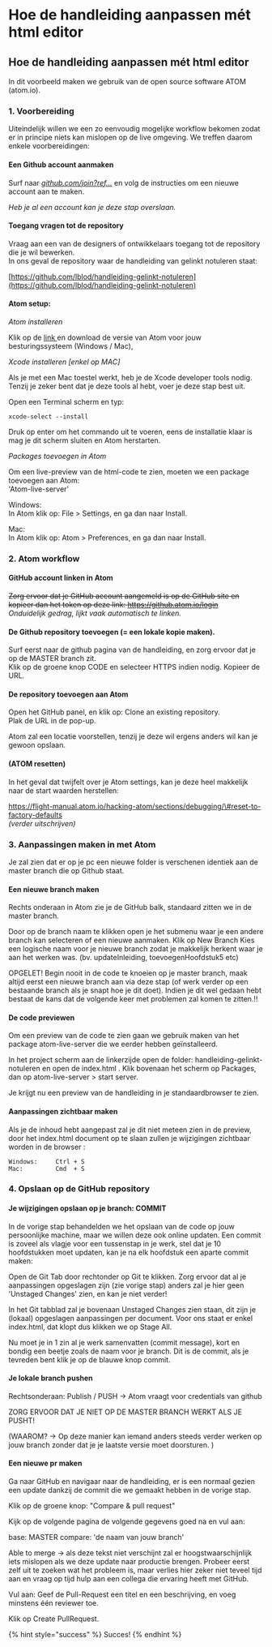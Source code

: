 # Hoe de handleiding aanpassen mét html editor

## Hoe de handleiding aanpassen mét html editor

In dit voorbeeld maken we gebruik van de open source software ATOM \(atom.io\).



### 1. Voorbereiding 

Uiteindelijk willen we een zo eenvoudig mogelijke workflow bekomen zodat er in principe niets kan mislopen op de live omgeving. We treffen daarom enkele voorbereidingen:

#### Een Github account aanmaken

Surf naar [_github.com/join?ref..._](https://github.com/join?ref_cta=Sign+up&ref_loc=header+logged+out&ref_page=%2F&source=header-home) en volg de instructies om een nieuwe account aan te maken. 

_Heb je al een account kan je deze stap overslaan._

#### Toegang vragen tot de repository

Vraag aan een van de designers of ontwikkelaars toegang tot de repository die je wil bewerken.   
In ons geval de repository waar de handleiding van gelinkt notuleren staat:

[https://github.com/lblod/handleiding-gelinkt-notuleren](https://github.com/lblod/handleiding-gelinkt-notuleren)

#### Atom setup:

_Atom installeren_

Klik op de [link ](www.atom.io)en download de versie van Atom voor jouw besturingssysteem \(Windows / Mac\),

_Xcode installeren \[enkel op MAC\]_

Als je met een Mac toestel werkt, heb je de Xcode developer tools nodig.   
Tenzij je zeker bent dat je deze tools al hebt, voer je deze stap best uit. 

Open een Terminal scherm en typ:

```text
xcode-select --install
```

Druk op enter om het commando uit te voeren, eens de installatie klaar is mag je dit scherm sluiten en Atom herstarten. 

_Packages toevoegen in Atom_

Om een live-preview van de html-code te zien, moeten we een package toevoegen aan Atom:  
'Atom-live-server'

Windows:  
In Atom klik op: File &gt; Settings, en ga dan naar Install. 

Mac:  
In Atom klik op: Atom &gt; Preferences, en ga dan naar Install.

### 

### 2. Atom workflow

#### GitHub account linken in Atom

~~Zorg ervoor dat je GitHub account aangemeld is op de GitHub site en kopieer dan het token op deze link:   https://github.atom.io/login~~      
_Onduidelijk gedrag, lijkt vaak automatisch te linken._ 

#### De Github repository toevoegen \(= een lokale kopie maken\).

Surf eerst naar de github pagina van de handleiding, en zorg ervoor dat je op de MASTER branch zit.   
Klik op de groene knop CODE en selecteer HTTPS indien nodig. Kopieer de URL.

#### De repository toevoegen aan Atom

Open het GitHub panel, en klik op: Clone an existing repository.  
Plak de URL in de pop-up. 

Atom zal een locatie voorstellen, tenzij je deze wil ergens anders wil kan je gewoon opslaan.

#### \(ATOM resetten\) 

In het geval dat twijfelt over je Atom settings, kan je deze heel makkelijk naar de start waarden herstellen:  
  
https://flight-manual.atom.io/hacking-atom/sections/debugging/\#reset-to-factory-defaults  
_\(verder uitschrijven\)_

### 

### 3. Aanpassingen maken in met Atom

Je zal zien dat er op je pc een nieuwe folder is verschenen identiek aan de master branch die op Github staat. 

#### Een nieuwe branch maken

Rechts onderaan in Atom zie je de GitHub balk, standaard zitten we in de master branch.

Door op de branch naam te klikken open je het submenu waar je een andere branch kan selecteren of een nieuwe aanmaken. Klik op New Branch Kies een logische naam voor je nieuwe branch zodat je makkelijk herkent waar je aan het werken was. \(bv. updateInleiding, toevoegenHoofdstuk5 etc\)

OPGELET! Begin nooit in de code te knoeien op je master branch, maak altijd eerst een nieuwe branch aan via deze stap \(of werk verder op een bestaande branch als je snapt hoe je dit doet\). Indien je dit wel gedaan hebt bestaat de kans dat de volgende keer met problemen zal komen te zitten.!!

#### De code previewen

Om een preview van de code te zien gaan we gebruik maken van het package atom-live-server die we eerder hebben geïnstalleerd.

In het project scherm aan de linkerzijde open de folder: handleiding-gelinkt-notuleren en open de index.html . Klik bovenaan het scherm op Packages, dan op atom-live-server &gt; start server.

Je krijgt nu een preview van de handleiding in je standaardbrowser te zien.

#### Aanpassingen zichtbaar maken

Als je de inhoud hebt aangepast zal je dit niet meteen zien in de preview, door het index.html document op te slaan zullen je wijzigingen zichtbaar worden in de browser : 

```text
Windows:     Ctrl + S
Mac:         Cmd  + S
```

### 

### 4. Opslaan op de GitHub repository

#### Je wijzigingen opslaan op je branch: COMMIT

In de vorige stap behandelden we het opslaan van de code op jouw persoonlijke machine, maar we willen deze ook online updaten. Een commit is zoveel als vlagje voor een tussenstap in je werk, stel dat je 10 hoofdstukken moet updaten, kan je na elk hoofdstuk een aparte commit maken:

Open de Git Tab door rechtonder op Git te klikken. Zorg ervoor dat al je aanpassingen opgeslagen zijn \(zie vorige stap\) anders zal je hier geen 'Unstaged Changes' zien, en kan je niet verder!

In het Git tabblad zal je bovenaan Unstaged Changes zien staan, dit zijn je \(lokaal\) opgeslagen aanpassingen per document. Voor ons staat er enkel index.html, dat klopt dus klikken we op Stage All.

Nu moet je in 1 zin al je werk samenvatten \(commit message\), kort en bondig een beetje zoals de naam voor je branch. Dit is de commit, als je tevreden bent klik je op de blauwe knop commit.

#### Je lokale branch pushen

Rechtsonderaan: Publish / PUSH -&gt; Atom vraagt voor credentials van github

ZORG ERVOOR DAT JE NIET OP DE MASTER BRANCH WERKT ALS JE PUSHT!

\(WAAROM? -&gt; Op deze manier kan iemand anders steeds verder werken op jouw branch zonder dat je je laatste versie moet doorsturen. \)

#### Een nieuwe pr maken

Ga naar GitHub en navigaar naar de handleiding, er is een normaal gezien een update dankzij de commit die we gemaakt hebben in de vorige stap.

Klik op de groene knop: "Compare & pull request"

Kijk op de volgende pagina de volgende gegevens goed na en vul aan:

base: MASTER compare: 'de naam van jouw branch'

Able to merge -&gt; als deze tekst niet verschijnt zal er hoogstwaarschijnlijk iets mislopen als we deze update naar productie brengen. Probeer eerst zelf uit te zoeken wat het probleem is, maar verlies hier zeker niet teveel tijd aan en vraag op tijd hulp aan een collega die ervaring heeft met GitHub.

Vul aan: Geef de Pull-Request een titel en een beschrijving, en voeg minstens één reviewer toe.

Klik op Create PullRequest.

{% hint style="success" %}
Succes! 
{% endhint %}



